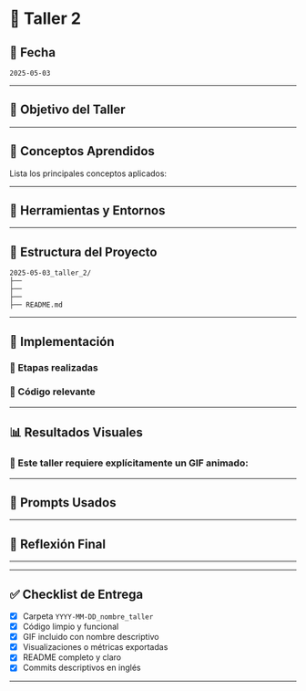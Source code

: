 # 🧪 Taller 2

## 📅 Fecha
`2025-05-03`

---

## 🎯 Objetivo del Taller


---

## 🧠 Conceptos Aprendidos

Lista los principales conceptos aplicados:

---

## 🔧 Herramientas y Entornos


---

## 📁 Estructura del Proyecto

```
2025-05-03_taller_2/
├──
├──
├──
├── README.md
```

---

## 🧪 Implementación


### 🔹 Etapas realizadas

### 🔹 Código relevante


---

## 📊 Resultados Visuales

### 📌 Este taller **requiere explícitamente un GIF animado**:



---

## 🧩 Prompts Usados

---

## 💬 Reflexión Final

---


---

## ✅ Checklist de Entrega

- [x] Carpeta `YYYY-MM-DD_nombre_taller`
- [x] Código limpio y funcional
- [x] GIF incluido con nombre descriptivo
- [x] Visualizaciones o métricas exportadas
- [x] README completo y claro
- [x] Commits descriptivos en inglés

---

